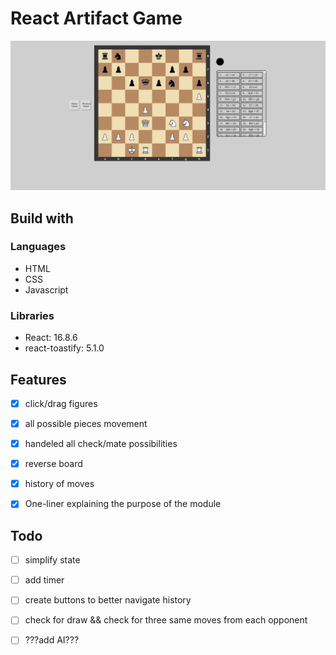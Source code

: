 # React Artifact Game

![chess game showcase](https://github.com/Slendos/react-chessGame/blob/master/src/images/chess-project.png)

## Build with

### Languages

- HTML
- CSS
- Javascript

### Libraries

- React: 16.8.6
- react-toastify: 5.1.0

## Features

- [x] click/drag figures

- [x] all possible pieces movement

- [x] handeled all check/mate possibilities

- [x] reverse board

- [x] history of moves
- [x] One-liner explaining the purpose of the module

## Todo

- [ ] simplify state

- [ ] add timer

- [ ] create buttons to better navigate history

- [ ] check for draw && check for three same moves from each opponent

- [ ] ???add AI???
